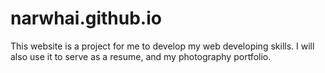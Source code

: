 # narwhai.github.io
This website is a project for me to develop my web developing skills. I will also use it to serve as a resume, and my photography portfolio. 
